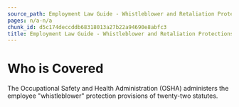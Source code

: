 ```yaml
---
source_path: Employment Law Guide - Whistleblower and Retaliation Protections.md
pages: n/a-n/a
chunk_id: d5c174deccddb68318013a27b22a94690e8abfc3
title: Employment Law Guide - Whistleblower and Retaliation Protections
---
```

# Who is Covered

The Occupational Safety and Health Administration (OSHA) administers the employee "whistleblower" protection provisions of twenty-two statutes.
